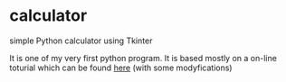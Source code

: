# calculator
simple Python calculator using Tkinter

It is one of my very first python program. It is based mostly on a on-line toturial which can be found [here](https://medium.com/@adeyinkaadegbenro/project-build-a-python-gui-calculator-fc92bddb744d) (with some modyfications)
